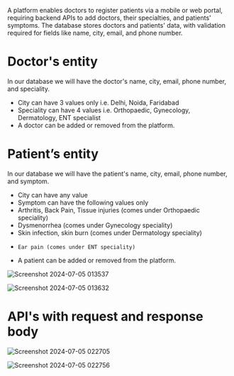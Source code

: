 A platform enables doctors to register patients via a mobile or web portal, requiring backend APIs to add doctors, their specialties, and patients' symptoms. The database stores doctors and patients' data, with validation required for fields like name, city, email, and phone number.


# Doctor's entity
In our database we will have the doctor's name, city, email, phone number, and speciality.
 * City can have 3 values only i.e. Delhi, Noida, Faridabad
 * Speciality can have 4 values i.e. Orthopaedic, Gynecology, Dermatology, ENT specialist
 * A doctor can be added or removed from the platform.
   
# Patient’s entity
In our database we will have the patient's name, city, email, phone number, and symptom.
 * City can have any value
 *  Symptom can have the following values only
 *   Arthritis, Back Pain, Tissue injuries (comes under Orthopaedic speciality)
 *    Dysmenorrhea (comes under Gynecology speciality)
 *    Skin infection, skin burn (comes under Dermatology speciality)
 *     Ear pain (comes under ENT speciality)
 *  A patient can be added or removed from the platform.


 
![Screenshot 2024-07-05 013537](https://github.com/Surbhikumari03/Assignment-Xcelore/assets/77222346/70bc0988-93c1-4725-bea6-08aabd2a4ac5)



![Screenshot 2024-07-05 013632](https://github.com/Surbhikumari03/Assignment-Xcelore/assets/77222346/91ee7d32-6099-4dfc-b624-4d872b1a8a96)



# API's with request and response body

![Screenshot 2024-07-05 022705](https://github.com/Surbhikumari03/Assignment-Xcelore/assets/77222346/225fa75f-b6aa-4675-b3d8-8bb2a60f7ad6)

![Screenshot 2024-07-05 022756](https://github.com/Surbhikumari03/Assignment-Xcelore/assets/77222346/7755126a-db80-4033-8e01-202d44c506b5)

